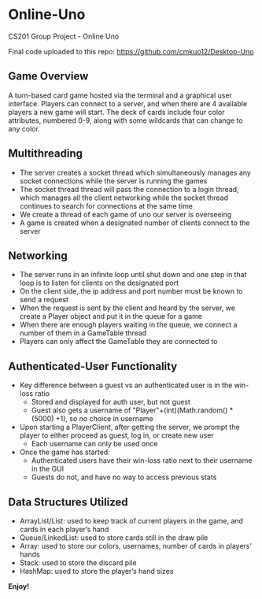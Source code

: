 # Online-Uno
CS201 Group Project - Online Uno

Final code uploaded to this repo: https://github.com/cmkuo12/Desktop-Uno 

## Game Overview
A turn-based card game hosted via the terminal and a graphical user interface. Players can connect to a server, and when there are 4 available players a new game will start. The deck of cards include four color attributes, numbered 0-9, along with some wildcards that can change to any color.

## Multithreading
 - The server creates a socket thread which simultaneously manages any socket connections while the server is running the games
 - The socket thread thread will pass the connection to a login thread, which manages  all the client networking while the socket thread continues to search for connections at the same time
 - We create a thread of each game of uno our server is overseeing
 - A game is created when a designated number of clients connect to the server
 
 ## Networking
 - The server runs in an infinite loop until shut down and one step in that loop is to listen for clients on the designated port
 - On the client side, the ip address and port number must be known to send a request
 - When the request is sent by the client and heard by the server, we create a Player object and put it in the queue for a game
 - When there are enough players waiting in the queue, we connect a number of them in a GameTable thread
 - Players can only affect the GameTable they are connected to
 
 ## Authenticated-User Functionality
 - Key difference between a guest vs an authenticated user is in the win-loss ratio
   - Stored and displayed for auth user, but not guest
   - Guest also gets a username of "Player"+(int)(Math.random() * (5000) +1), so no choice in username
 - Upon starting a PlayerClient, after getting the server, we prompt the player to either proceed as guest, log in, or create new user
   - Each username can only be used once
 - Once the game has started:
   - Authenticated users have their win-loss ratio next to their username in the GUI
   - Guests do not, and have no way to access previous stats


## Data Structures Utilized
 - ArrayList/List: used to keep track of current players in the game, and cards in each player’s hand
 - Queue/LinkedList: used to store cards still in the draw pile
 - Array: used to store our colors, usernames, number of cards in players’ hands
 - Stack: used to store the discard pile
 - HashMap: used to store the player’s hand sizes
 
**Enjoy!**

